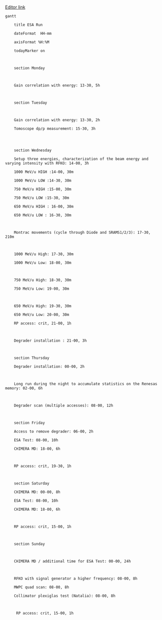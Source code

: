 
[Editor link](https://mermaid-js.github.io/mermaid-live-editor/edit#pako:eNqtVdtq20AQ_ZVBUEjAqSXLkmW9haSpS6u22KGB4petNJaWWrvuXto4If_ekVaRbw2lUD8IMzPnzO3s7qOXywK91CuZMGYpgH6GmzXCm8UlzK1wpoIZvJGqZgZgNruoa2dm91x35lez9FXW4WXBthlT31GBXK2WHYfG3HApIJOC_M_Wt4wLyKVSuGat-xc3FaBAVW5TCMKL0B9AVB2T3FrU_8oyqlzwraylzuUGodgMN1Aj01ZhjcJQaNSGhm3Cw5R3WIguaWNeoLEbMJVCdIk46gHkFVMsN6j4gytErigG4RuyuqsHmCjgJ1NbLkrgwqDQ3GxdxfOb95-oiPGF3xXRZAp834cMvwwtzN69nUH67Pfrk4APn-5af7jvn0RH-OgQv_M7eHQIj4_gEMSH-PgQ3_h7AhdBOzc0F6jlz3bQGs7ybU4qo_lJW1ZwzUmG7WQW88tsEQxHw_CcmCZuc8GOan8avKz6mD9OQ_4if7Kr9mQejiF5aV6OYHpMEB8TTF-aWEsw8g_n5b7zz8DyHLVOIVfcNF22YUEv9mssFSvoFHGhDVt30k6fA8PTU1FZtVPoH-Ep-K6aUY_-IEmIygoorGo02ehVUF-GTnJToq0tYRGIxHBteK6BcjVRc1K0ZpqOUC0VHTR_1FLHpx3onAk4IyLDN7R21zhqWrHv1hOMTrq5Ubzv5bIFNAXRSSURQdExE0Hc99NENvfWLWqzY_Y7z9XsXfZmfgnZdS-KXaUn2-h2GpyUtWDGqr6wfdJussn_riQ60kVfid2_SXekMARWFLyJYWu6zmuElVT79XQSGO-S0sXjriDNywZVNpcVMwRjUJEYaIcrhT8sinzbN_TcaXb3-Qp-WFa0ez5xX8n1mtctGS3_npdr0oyhSuDsIyNlcnZ-gHGovwxiKbyBVyM9Pryg9-uxAS09UmWNSy-lvwW9QEtvKZ4ojlkjF1uRe-mKrTUOPLtpnrRrzkhFdW_dMOGlj969l16Mg8nrMJlEiR-M42AcJOHA25I9ImsQh3EcJ-PpOJlMoqeB9yAlkQSvR9PxlJzTIJyM4sSfDDykNUiVuTe2fWrbLF9bgFEWn34DawozHg)

```mermaid
gantt

    title ESA Run

    dateFormat  HH-mm

    axisFormat %H:%M

    todayMarker on

  

    section Monday

  

    Gain correlation with energy: 13-30, 5h

  

    section Tuesday

  

    Gain correlation with energy: 13-30, 2h

    Tomoscope dp/p measurement: 15-30, 3h

  
  

    section Wednesday

    Setup three energies, characterization of the beam energy and varying intensity with RFKO: 14-00, 3h

    1000 MeV/u HIGH :14-00, 30m

    1000 MeV/u LOW :14-30, 30m

    750 MeV/u HIGH :15-00, 30m

    750 MeV/u LOW :15-30, 30m

    650 MeV/u HIGH : 16-00, 30m

    650 MeV/u LOW : 16-30, 30m

  

    Montrac movements (cycle through Diode and SRAMS1/2/3): 17-30, 210m

  

    1000 MeV/u High: 17-30, 30m

    1000 MeV/u Low: 18-00, 30m

  

    750 MeV/u High: 18-30, 30m

    750 MeV/u Low: 19-00, 30m

  

    650 MeV/u High: 19-30, 30m

    650 MeV/u Low: 20-00, 30m

    RP access: crit, 21-00, 1h

  

    Degrader installation : 21-00, 3h

  

    section Thursday

    Degrader installation: 00-00, 2h

  

    Long run during the night to accumulate statistics on the Renesas memory: 02-00, 6h

  

    Degrader scan (multiple accesses): 08-00, 12h

  

    section Friday

    Access to remove degrader: 06-00, 2h

    ESA Test: 08-00, 10h

    CHIMERA MD: 18-00, 6h

  

    RP access: crit, 19-30, 1h

  

    section Saturday

    CHIMERA MD: 00-00, 8h

    ESA Test: 08-00, 10h

    CHIMERA MD: 18-00, 6h

  

    RP access: crit, 15-00, 1h

  

    section Sunday

  

    CHIMERA MD / additional time for ESA Test: 00-00, 24h

  

    RFKO with signal generator a higher frequency: 08-00, 8h

    MWPC quad scan: 08-00, 8h

    Collimator plexiglas test (Natalia): 08-00, 8h

  

     RP access: crit, 15-00, 1h
```

